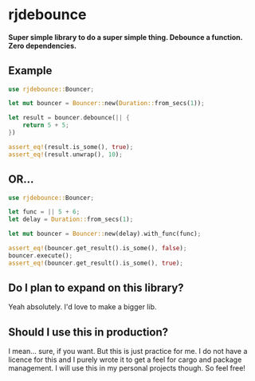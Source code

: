 # rjdebounce

#### Super simple library to do a super simple thing. Debounce a function. Zero dependencies.

## Example

```rust
use rjdebounce::Bouncer;

let mut bouncer = Bouncer::new(Duration::from_secs(1));

let result = bouncer.debounce(|| {
    return 5 + 5;
})

assert_eq!(result.is_some(), true);
assert_eq!(result.unwrap(), 10);
```
## OR...
```rust
use rjdebounce::Bouncer;

let func = || 5 + 6;
let delay = Duration::from_secs(1);

let mut bouncer = Bouncer::new(delay).with_func(func);

assert_eq!(bouncer.get_result().is_some(), false);
bouncer.execute();
assert_eq!(bouncer.get_result().is_some(), true);
```

## Do I plan to expand on this library?

Yeah absolutely. I'd love to make a bigger lib.

## Should I use this in production?

I mean... sure, if you want. But this is just practice for me. I do
not have a licence for this and I purely wrote it
to get a feel for cargo and package management. I will
use this in my personal projects though. So feel free!